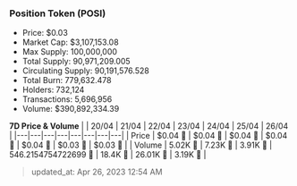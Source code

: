 
  ### Position Token (POSI)
  - Price: $0.03
  - Market Cap: $3,107,153.08
  - Max Supply: 100,000,000
  - Total Supply: 90,971,209.005
  - Circulating Supply: 90,191,576.528
  - Total Burn: 779,632.478
  - Holders: 732,124
  - Transactions: 5,696,956
  - Volume: $390,892,334.39

  **7D Price & Volume**
  | | 20&#x2F;04 | 21&#x2F;04 | 22&#x2F;04 | 23&#x2F;04 | 24&#x2F;04 | 25&#x2F;04 | 26&#x2F;04 |
  |---|---|---|---|---|---|---|---|
  | Price | $0.04 🔻 | $0.04 🚀 | $0.04 🚀 | $0.04 🔻 | $0.04 🔻 | $0.03 🔻 | $0.03 🚀 |
  | Volume | 5.02K 🔻 | 7.23K 🚀 | 3.91K 🔻 | 546.2154754722699 🔻 | 18.4K 🚀 | 26.01K 🚀 | 3.19K 🔻 |

  > updated_at: Apr 26, 2023 12:54 AM
